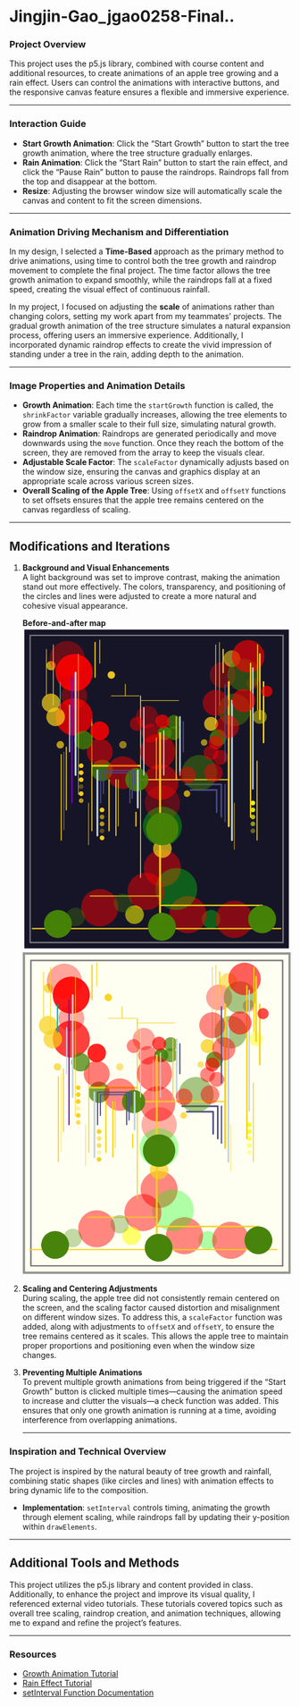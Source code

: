 # Jingjin-Gao_jgao0258-Final..


### Project Overview

This project uses the p5.js library, combined with course content and additional resources, to create animations of an apple tree growing and a rain effect. Users can control the animations with interactive buttons, and the responsive canvas feature ensures a flexible and immersive experience.

--- 

### Interaction Guide

- **Start Growth Animation**: Click the “Start Growth” button to start the tree growth animation, where the tree structure gradually enlarges.
- **Rain Animation**: Click the “Start Rain” button to start the rain effect, and click the “Pause Rain” button to pause the raindrops. Raindrops fall from the top and disappear at the bottom.
- **Resize**: Adjusting the browser window size will automatically scale the canvas and content to fit the screen dimensions.

---

### Animation Driving Mechanism and Differentiation

In my design, I selected a **Time-Based** approach as the primary method to drive animations, using time to control both the tree growth and raindrop movement to complete the final project. The time factor allows the tree growth animation to expand smoothly, while the raindrops fall at a fixed speed, creating the visual effect of continuous rainfall.

In my project, I focused on adjusting the **scale** of animations rather than changing colors, setting my work apart from my teammates’ projects. The gradual growth animation of the tree structure simulates a natural expansion process, offering users an immersive experience. Additionally, I incorporated dynamic raindrop effects to create the vivid impression of standing under a tree in the rain, adding depth to the animation.

---

### Image Properties and Animation Details

- **Growth Animation**: Each time the `startGrowth` function is called, the `shrinkFactor` variable gradually increases, allowing the tree elements to grow from a smaller scale to their full size, simulating natural growth.
- **Raindrop Animation**: Raindrops are generated periodically and move downwards using the `move` function. Once they reach the bottom of the screen, they are removed from the array to keep the visuals clear.
- **Adjustable Scale Factor**: The `scaleFactor` dynamically adjusts based on the window size, ensuring the canvas and graphics display at an appropriate scale across various screen sizes.
- **Overall Scaling of the Apple Tree**: Using `offsetX` and `offsetY` functions to set offsets ensures that the apple tree remains centered on the canvas regardless of scaling.

---

## Modifications and Iterations

1. **Background and Visual Enhancements**  
   A light background was set to improve contrast, making the animation stand out more effectively. The colors, transparency, and positioning of the circles and lines were adjusted to create a more natural and cohesive visual appearance.
   
   **Before-and-after map**
![an image of 1](/ReadImage/1.png)
![an image of 2](/ReadImage/2.png)


2. **Scaling and Centering Adjustments**  
   During scaling, the apple tree did not consistently remain centered on the screen, and the scaling factor caused distortion and misalignment on different window sizes. To address this, a `scaleFactor` function was added, along with adjustments to `offsetX` and `offsetY`, to ensure the tree remains centered as it scales. This allows the apple tree to maintain proper proportions and positioning even when the window size changes.

3. **Preventing Multiple Animations**  
   To prevent multiple growth animations from being triggered if the “Start Growth” button is clicked multiple times—causing the animation speed to increase and clutter the visuals—a check function was added. This ensures that only one growth animation is running at a time, avoiding interference from overlapping animations.

   ---

### Inspiration and Technical Overview

The project is inspired by the natural beauty of tree growth and rainfall, combining static shapes (like circles and lines) with animation effects to bring dynamic life to the composition.  
- **Implementation**: `setInterval` controls timing, animating the growth through element scaling, while raindrops fall by updating their y-position within `drawElements`.

---

## Additional Tools and Methods

This project utilizes the p5.js library and content provided in class. Additionally, to enhance the project and improve its visual quality, I referenced external video tutorials. These tutorials covered topics such as overall tree scaling, raindrop creation, and animation techniques, allowing me to expand and refine the project’s features.

--- 

### Resources

- [Growth Animation Tutorial](https://youtu.be/lMJmtlp6Yus)
- [Rain Effect Tutorial](https://www.youtube.com/watch?v=KkyIDI6rQJI)
- [setInterval Function Documentation](https://developer.mozilla.org/en-US/docs/Web/API/WindowOrWorkerGlobalScope/setInterval)



